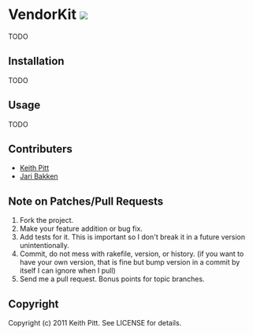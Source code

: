 # VendorKit <img src="https://travis-ci.org/keithpitt/VendorKit.png?branch=master" />

TODO

## Installation

TODO

## Usage

TODO

## Contributers

* [Keith Pitt](http://www.keithpitt.com)
* [Jari Bakken](https://github.com/jarib/plist/blob/master/lib/plist/ascii.rb)

## Note on Patches/Pull Requests

1. Fork the project.
2. Make your feature addition or bug fix.
3. Add tests for it. This is important so I don't break it in a future version unintentionally.
4. Commit, do not mess with rakefile, version, or history. (if you want to have your own version, that is fine but bump version in a commit by itself I can ignore when I pull)
5. Send me a pull request. Bonus points for topic branches.

## Copyright

Copyright (c) 2011 Keith Pitt. See LICENSE for details.
